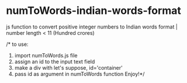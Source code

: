 # numToWords-indian-words-format
js function to convert positive integer numbers to Indian words format | number length &lt; 11 (Hundred crores)


/* to use: 
1. import numToWords.js file
2. assign an id to the input text field
3. make a div with let's suppose, id='container'
4. pass id as argument in numToWords function
Enjoy!*/
